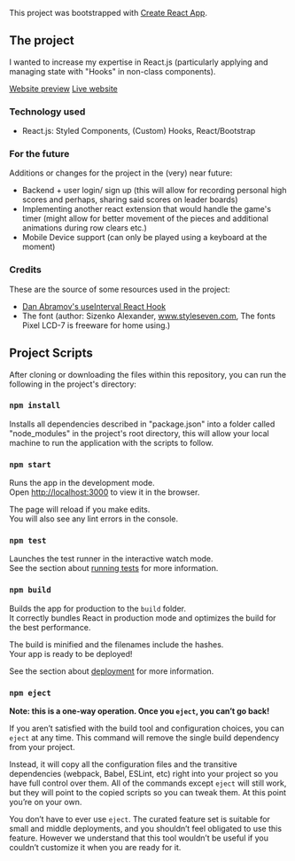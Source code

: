 This project was bootstrapped with [Create React App](https://github.com/facebook/create-react-app).

## The project

I wanted to increase my expertise in React.js (particularly applying and managing state with "Hooks" in non-class components).

[Website preview](https://imgur.com/F31eqOH)
[Live website](https://ooc9490-tetris-react.netlify.app/)

### Technology used

- React.js: Styled Components, (Custom) Hooks, React/Bootstrap

### For the future

Additions or changes for the project in the (very) near future:

- Backend + user login/ sign up (this will allow for recording personal high scores and perhaps, sharing said scores on leader boards)
- Implementing another react extension that would handle the game's timer (might allow for better movement of the pieces and additional animations during row clears etc.)
- Mobile Device support (can only be played using a keyboard at the moment)

### Credits

These are the source of some resources used in the project:

- [Dan Abramov's useInterval React Hook](https://overreacted.io/making-setinterval-declarative-with-react-hooks/)
- The font (author: Sizenko Alexander, www.styleseven.com, The fonts Pixel LCD-7 is freeware for home using.)

## Project Scripts

After cloning or downloading the files within this repository, you can run the following in the project's directory:

### `npm install`

Installs all dependencies described in "package.json" into a folder called "node_modules" in the project's root directory, this will allow your local machine to run the application with the scripts to follow.

### `npm start`

Runs the app in the development mode.<br />
Open [http://localhost:3000](http://localhost:3000) to view it in the browser.

The page will reload if you make edits.<br />
You will also see any lint errors in the console.

### `npm test`

Launches the test runner in the interactive watch mode.<br />
See the section about [running tests](https://facebook.github.io/create-react-app/docs/running-tests) for more information.

### `npm build`

Builds the app for production to the `build` folder.<br />
It correctly bundles React in production mode and optimizes the build for the best performance.

The build is minified and the filenames include the hashes.<br />
Your app is ready to be deployed!

See the section about [deployment](https://facebook.github.io/create-react-app/docs/deployment) for more information.

### `npm eject`

**Note: this is a one-way operation. Once you `eject`, you can’t go back!**

If you aren’t satisfied with the build tool and configuration choices, you can `eject` at any time. This command will remove the single build dependency from your project.

Instead, it will copy all the configuration files and the transitive dependencies (webpack, Babel, ESLint, etc) right into your project so you have full control over them. All of the commands except `eject` will still work, but they will point to the copied scripts so you can tweak them. At this point you’re on your own.

You don’t have to ever use `eject`. The curated feature set is suitable for small and middle deployments, and you shouldn’t feel obligated to use this feature. However we understand that this tool wouldn’t be useful if you couldn’t customize it when you are ready for it.
